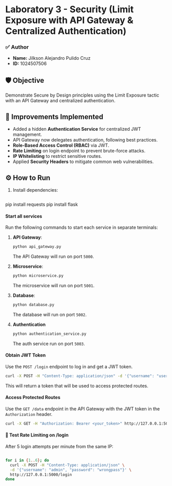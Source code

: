 # Laboratory 3 - Security (Limit Exposure with API Gateway & Centralized Authentication)

### ✅ Author

- **Name:** Jilkson Alejandro Pulido Cruz
- **ID:** 1024507506

## 🛡️ Objective
Demonstrate Secure by Design principles using the Limit Exposure tactic with an API Gateway and centralized authentication.

## 🚀 Improvements Implemented
- Added a hidden **Authentication Service** for centralized JWT management.
- API Gateway now delegates authentication, following best practices.
- **Role-Based Access Control (RBAC)** via JWT.
- **Rate Limiting** on login endpoint to prevent brute-force attacks.
- **IP Whitelisting** to restrict sensitive routes.
- Applied **Security Headers** to mitigate common web vulnerabilities.

## ⚙️ How to Run

1. Install dependencies:
   ```bash
pip install requests
pip install flask 



#### Start all services
Run the following commands to start each service in separate terminals:
1. **API Gateway**:
   ```bash
   python api_gateway.py
   ```
   The API Gateway will run on port `5000`.
   
2. **Microservice**:
   ```bash
   python microservice.py
   ```
   The microservice will run on port `5001`.
   
3. **Database**:
   ```bash
   python database.py
   ```
   The database will run on port `5002`.

4. **Authentication**
    ```bash
    python authentication_service.py
    ```
    The auth service run on port `5003`.
#### Obtain JWT Token

Use the `POST /login` endpoint to log in and get a JWT token.
```bash
curl -X POST -H "Content-Type: application/json" -d '{"username": "user1", "password": "password123"}' http://127.0.0.1:5000/login
```
This will return a token that will be used to access protected routes.

#### Access Protected Routes

Use the `GET /data` endpoint in the API Gateway with the JWT token in the `Authorization` header.
```bash
curl -X GET -H "Authorization: Bearer <your_token>" http://127.0.0.1:5000/data
```


#### 🚫 Test Rate Limiting on /login

After 5 login attempts per minute from the same IP:

```bash

for i in {1..6}; do 
  curl -X POST -H "Content-Type: application/json" \
  -d '{"username": "admin", "password": "wrongpass"}' \
  http://127.0.0.1:5000/login
done
```



